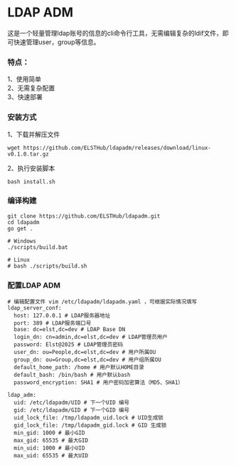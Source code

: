 # LDAP ADM

这是一个轻量管理ldap账号的信息的cli命令行工具，无需编辑复杂的ldif文件，即可快速管理user，group等信息。

### 特点：
1、使用简单  
2、无需复杂配置  
3、快速部署  

### 安装方式
1、下载并解压文件  
```shell
wget https://github.com/ELSTHub/ldapadm/releases/download/linux-v0.1.0.tar.gz
```
2、执行安装脚本
```shell
bash install.sh
```

### 编译构建
```shell
git clone https://github.com/ELSTHub/ldapadm.git
cd ldapadm
go get .

# Windows
./scripts/build.bat

# Linux 
# bash ./scripts/build.sh
```

### 配置LDAP ADM
```shell
# 编辑配置文件 vim /etc/ldapadm/ldapadm.yaml ，可根据实际情况填写
ldap_server_conf:
  host: 127.0.0.1 # LDAP服务器地址
  port: 389 # LDAP服务端口号
  base: dc=elst,dc=dev # LDAP Base DN
  login_dn: cn=admin,dc=elst,dc=dev # LDAP管理员用户
  password: Elst@2025 # LDAP管理员密码
  user_dn: ou=People,dc=elst,dc=dev # 用户所属OU
  group_dn: ou=Group,dc=elst,dc=dev # 用户组所属OU
  default_home_path: /home # 用户默认HOME目录
  default_bash: /bin/bash # 用户默认bash
  password_encryption: SHA1 # 用户密码加密算法（MD5、SHA1）

ldap_adm:
  uid: /etc/ldapadm/UID # 下一个UID 编号
  gid: /etc/ldapadm/GID # 下一个GID 编号
  uid_lock_file: /tmp/ldapadm_uid.lock # UID生成锁
  gid_lock_file: /tmp/ldapadm_gid.lock # GID 生成锁
  min_gid: 1000 # 最小GID
  max_gid: 65535 # 最大GID
  min_uid: 1000 # 最小UID
  max_uid: 65535 # 最大UID
```
